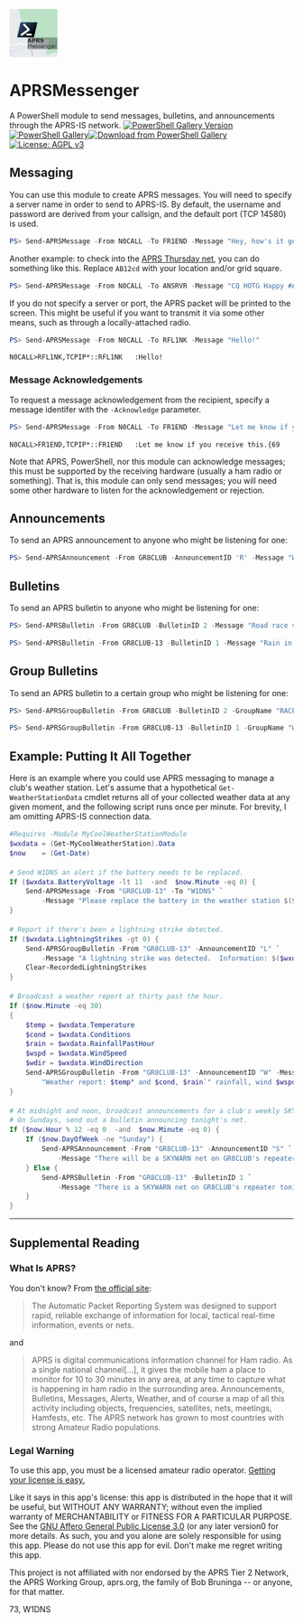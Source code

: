 ![APRSMessenger logo](https://raw.githubusercontent.com/rhymeswithmogul/APRSMessenger/main/icon/APRSMessenger.png)

# APRSMessenger
A PowerShell module to send messages, bulletins, and announcements through the APRS-IS network.
[![PowerShell Gallery Version](https://img.shields.io/powershellgallery/v/APRSMessenger)![PowerShell Gallery](https://img.shields.io/powershellgallery/p/APRSMessenger)![Download from PowerShell Gallery](https://img.shields.io/powershellgallery/dt/APRSMessenger)](https://www.powershellgallery.com/packages/APRSMessenger/)[![License: AGPL v3](https://img.shields.io/badge/License-AGPL_v3-blue.svg)](https://www.gnu.org/licenses/agpl-3.0)

## Messaging
You can use this module to create APRS messages.  You will need to specify a server name in order to send to APRS-IS.  By default, the username and password are derived from your callsign, and the default port (TCP 14580) is used.

```powershell
PS> Send-APRSMessage -From N0CALL -To FR1END -Message "Hey, how's it going?" -Server noam.aprs2.net
```

Another example:  to check into the [APRS Thursday net](https://aprsph.net/aprsthursday/), you can do something like this.  Replace `AB12cd` with your location and/or grid square.

```powershell
PS> Send-APRSMessage -From N0CALL -To ANSRVR -Message "CQ HOTG Happy #APRSThursday from AB12cd" -Server rotate.aprs2.net
```

If you do not specify a server or port, the APRS packet will be printed to the screen.  This might be useful if you want to transmit it via some other means, such as through a locally-attached radio.

```powershell
PS> Send-APRSMessage -From N0CALL -To RFL1NK -Message "Hello!"
```
```
N0CALL>RFL1NK,TCPIP*::RFL1NK   :Hello!
```

### Message Acknowledgements
To request a message acknowledgement from the recipient, specify a message identifer with the `-Acknowledge` parameter.

```powershell
PS> Send-APRSMessage -From N0CALL -To FR1END -Message "Let me know if you receive this." -Acknowledgement 69
```
```
N0CALL>FR1END,TCPIP*::FR1END   :Let me know if you receive this.{69
```

Note that APRS, PowerShell, nor this module can acknowledge messages; this must be supported by the receiving hardware (usually a ham radio or something).  That is, this module can only send messages;  you will need some other hardware to listen for the acknowledgement or rejection.


## Announcements
To send an APRS announcement to anyone who might be listening for one:
```powershell
PS> Send-APRSAnnouncement -From GR8CLUB -AnnouncementID 'R' -Message "We will be providing communications for the road race on Sunday."
```

## Bulletins
To send an APRS bulletin to anyone who might be listening for one:
```powershell
PS> Send-APRSBulletin -From GR8CLUB -BulletinID 2 -Message "Road race volunteers, listen to bulletins with group name RACE."
```
```powershell
PS> Send-APRSBulletin -From GR8CLUB-13 -BulletinID 1 -Message "Rain in the forecast later. Should not affect road race."
```

## Group Bulletins
To send an APRS bulletin to a certain group who might be listening for one:
```powershell
PS> Send-APRSGroupBulletin -From GR8CLUB -BulletinID 2 -GroupName "RACE" -Message "Road race traffic net on 146.55 MHz simplex. W1DNS handling emcomm."
```
```powershell
PS> Send-APRSGroupBulletin -From GR8CLUB-13 -BulletinID 1 -GroupName "WX" -Message "There will be a SKYWARN net on the repeater tonight at 8:00 PM."
```

## Example: Putting It All Together
Here is an example where you could use APRS messaging to manage a club's weather station.  Let's assume that a hypothetical `Get-WeatherStationData` cmdlet returns all of your collected weather data at any given moment, and the following script runs once per minute.  For brevity, I am omitting APRS-IS connection data.

```powershell
#Requires -Module MyCoolWeatherStationModule
$wxdata = (Get-MyCoolWeatherStation).Data
$now    = (Get-Date)

# Send W1DNS an alert if the battery needs to be replaced.
If ($wxdata.BatteryVoltage -lt 11  -and  $now.Minute -eq 0) {
	Send-APRSMessage -From "GR8CLUB-13" -To "W1DNS" `
		-Message "Please replace the battery in the weather station $($wxdata.Name)."
}

# Report if there's been a lightning strike detected.
If ($wxdata.LightningStrikes -gt 0) {
	Send-APRSGroupBulletin -From "GR8CLUB-13" -AnnouncementID "L" `
		-Message "A lightning strike was detected.  Information: $($wxdata.LightningStrikes[0])"
	Clear-RecordedLightningStrikes
}

# Broadcast a weather report at thirty past the hour.
If ($now.Minute -eq 30)
{
	$temp = $wxdata.Temperature
	$cond = $wxdata.Conditions
	$rain = $wxdata.RainfallPastHour
	$wspd = $wxdata.WindSpeed
	$wdir = $wxdata.WindDirection
	Send-APRSGroupBulletin -From "GR8CLUB-13" -AnnouncementID "W" -Message `
		"Weather report: $temp° and $cond, $rain`" rainfall, wind $wspd MPH from $wdir."
}

# At midnight and noon, broadcast announcements for a club's weekly SKYWARN net.
# On Sundays, send out a bulletin announcing tonight's net.
If ($now.Hour % 12 -eq 0  -and  $now.Minute -eq 0) {
	If ($now.DayOfWeek -ne "Sunday") {
		Send-APRSAnnouncement -From "GR8CLUB-13" -AnnouncementID "S" `
			-Message "There will be a SKYWARN net on GR8CLUB's repeater Sunday at 8:00 PM."
	} Else {
		Send-APRSBulletin -From "GR8CLUB-13" -BulletinID 1 `
			-Message "There is a SKYWARN net on GR8CLUB's repeater tonight at 8:00 PM."
	}
}
```

***

## Supplemental Reading

### What Is APRS?
You don't know?  From [the official site](http://aprs.org):
> The Automatic Packet Reporting System was designed to support rapid, reliable exchange of information for local, tactical real-time information, events or nets.

and

> APRS is digital communications information channel for Ham radio. As a single national channel[…], it gives the mobile ham a place to monitor for 10 to 30 minutes in any area, at any time to capture what is happening in ham radio in the surrounding area. Announcements, Bulletins, Messages, Alerts, Weather, and of course a map of all this activity including objects, frequencies, satellites, nets, meetings, Hamfests, etc. The APRS network has grown to most countries with strong Amateur Radio populations. 


### Legal Warning
To use this app, you must be a licensed amateur radio operator.  [Getting your license is easy.](https://hamstudy.org/)

Like it says in this app's license: this app is distributed in the hope that it will be useful, but WITHOUT ANY WARRANTY; without even the implied warranty of MERCHANTABILITY or FITNESS FOR A PARTICULAR PURPOSE. See the [GNU Affero General Public License 3.0](https://www.gnu.org/licenses/agpl-3.0.html) (or any later version0 for more details. As such, you and you alone are solely responsible for using this app. Please do not use this app for evil. Don't make me regret writing this app.

This project is not affiliated with nor endorsed by the APRS Tier 2 Network, the APRS Working Group, aprs.org, the family of Bob Bruninga -- or anyone, for that matter.

73, W1DNS